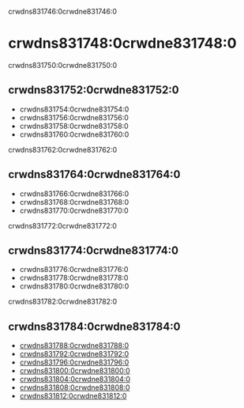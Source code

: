 crwdns831746:0crwdne831746:0
# crwdns831748:0crwdne831748:0

crwdns831750:0crwdne831750:0
## crwdns831752:0crwdne831752:0

- crwdns831754:0crwdne831754:0
- crwdns831756:0crwdne831756:0
- crwdns831758:0crwdne831758:0
- crwdns831760:0crwdne831760:0

crwdns831762:0crwdne831762:0
## crwdns831764:0crwdne831764:0

- crwdns831766:0crwdne831766:0
- crwdns831768:0crwdne831768:0
- crwdns831770:0crwdne831770:0

crwdns831772:0crwdne831772:0
## crwdns831774:0crwdne831774:0

- crwdns831776:0crwdne831776:0
- crwdns831778:0crwdne831778:0
- crwdns831780:0crwdne831780:0

crwdns831782:0crwdne831782:0
## crwdns831784:0crwdne831784:0

- [crwdns831788:0crwdne831788:0](crwdns831786:0crwdne831786:0)
- [crwdns831792:0crwdne831792:0](crwdns831790:0crwdne831790:0)
- [crwdns831796:0crwdne831796:0](crwdns831794:0crwdne831794:0)
- [crwdns831800:0crwdne831800:0](crwdns831798:0crwdne831798:0)
- [crwdns831804:0crwdne831804:0](crwdns831802:0crwdne831802:0)
- [crwdns831808:0crwdne831808:0](crwdns831806:0crwdne831806:0)
- [crwdns831812:0crwdne831812:0](crwdns831810:0crwdne831810:0)
